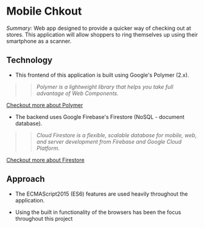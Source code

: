 # Mobile Chkout

*Summary:* Web app designed to provide a quicker way of checking out at stores. This application will allow shoppers to ring themselves up using their smartphone as a scanner.

## Technology
 - This frontend of this application is built using Google's Polymer (2.x). 
  >> _Polymer is a lightweight library that helps you take full advantage of Web Components._
  
  [Checkout more about Polymer](https://www.polymer-project.org/)

 - The backend uses Google Firebase's Firestore (NoSQL - document database). 
  >> _Cloud Firestore is a flexible, scalable database for mobile, web, and server development from Firebase and Google Cloud Platform._
  
  [Checkout more about Firestore](https://firebase.google.com/docs/firestore/)

## Approach 
 - The ECMAScript2015 (ES6) features are used heavily throughout the application.

 - Using the built in functionality of the browsers has been the focus throughout this project
